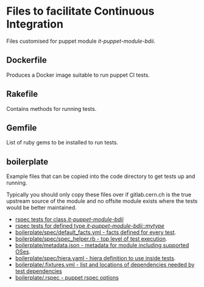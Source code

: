# Files to facilitate Continuous Integration
Files customised for puppet module *it-puppet-module-bdii*.


## Dockerfile
Produces a Docker image suitable to run puppet CI tests.

## Rakefile
Contains methods for running tests.

## Gemfile
List of ruby gems to be installed to run tests.

## boilerplate
Example files that can be copied into the code directory
to get tests up and running.

Typically you should only copy these files over if
gitlab.cern.ch is the true upstream source of the module
and no offsite module exists where the tests would
be better maintained.

* [rspec tests for class *it-puppet-module-bdii*](boilerplate/spec/classes/init_spec.rb)
* [rspec tests for defined type  *it-puppet-module-bdii::mytype*](boilerplate/spec/defines/mytype_spec.rb)
* [boilerplate/spec/default_facts.yml - facts defined for every test](boilerplate/spec/default_facts.yml).
* [boilerplate/spec/spec_helper.rb - top level of test execution](boilerplate/spec/spec_helper.rb).
* [boilerplate/metadata.json - metadata for module including supported OSes](boilerplate/metadata.json).
* [boilerplate/spec/hiera.yaml - hiera definition to use inside tests](boilerplate/spec/hiera.yaml).
* [boilerplate/.fixtures.yml - list and locations of dependencies needed by test dependencies](boilerplate/.fixtures.yml)
* [boilerplate/.rspec - puppet rspec options](boilerplate/.rspec)
